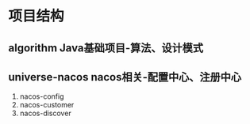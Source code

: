 
# 项目结构

## algorithm Java基础项目-算法、设计模式
## universe-nacos nacos相关-配置中心、注册中心
1. nacos-config
2. nacos-customer
3. nacos-discover

## 

